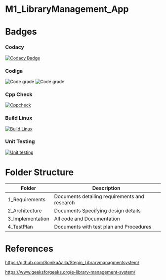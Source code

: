 # M1_LibraryManagement_App

# Badges

### Codacy
[![Codacy Badge](https://app.codacy.com/project/badge/Grade/a1b44e5844004d44ad743df41caf240c)](https://www.codacy.com/gh/FazalulrehmanBelwadi/M1_LibraryManagement_App/dashboard?utm_source=github.com&amp;utm_medium=referral&amp;utm_content=FazalulrehmanBelwadi/M1_LibraryManagement_App&amp;utm_campaign=Badge_Grade)

### Codiga
![Code grade](https://api.codiga.io/project/31034/score/svg)
![Code grade](https://api.codiga.io/project/31034/status/svg)

### Cpp Check
[![Cppcheck](https://github.com/FazalulrehmanBelwadi/M1_LibraryManagement_App/actions/workflows/Static.yml/badge.svg)](https://github.com/FazalulrehmanBelwadi/M1_LibraryManagement_App/actions/workflows/Static.yml)

### Build Linux 
[![Build Linux](https://github.com/FazalulrehmanBelwadi/M1_LibraryManagement_App/actions/workflows/Linux.yml/badge.svg)](https://github.com/FazalulrehmanBelwadi/M1_LibraryManagement_App/actions/workflows/Linux.yml)

### Unit Testing
[![Unit testing](https://github.com/FazalulrehmanBelwadi/M1_LibraryManagement_App/actions/workflows/Unit.yml/badge.svg)](https://github.com/FazalulrehmanBelwadi/M1_LibraryManagement_App/actions/workflows/Unit.yml)

# Folder Structure

|Folder|Description |
|---- |----|
|1_Requirements |Documents detailing requirements and research |
|2_Architecture |Documents Specifying design details |
|3_Implementation |All code and Documentation |
|4_TestPlan |Documents with test plan and Procedures |

# References
https://github.com/SonikaAalla/Stepin_Librarymanagmentsystem/

https://www.geeksforgeeks.org/e-library-management-system/
